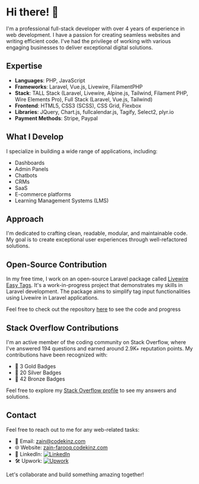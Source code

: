 # Hi there! 👋

I'm a professional full-stack developer with over 4 years of experience in web development. I have a passion for creating seamless websites and writing efficient code. I've had the privilege of working with various engaging businesses to deliver exceptional digital solutions.

## Expertise

- **Languages**: PHP, JavaScript
- **Frameworks**: Laravel, Vue.js, Livewire, FilamentPHP
- **Stack**: TALL Stack (Laravel, Livewire, Alpine.js, Tailwind, Filament PHP, Wire Elements Pro), Full Stack (Laravel, Vue.js, Tailwind)
- **Frontend**: HTML5, CSS3 (SCSS), CSS Grid, Flexbox
- **Libraries**: JQuery, Chart.js, fullcalendar.js, Tagify, Select2, plyr.io
- **Payment Methods**: Stripe, Paypal

## What I Develop

I specialize in building a wide range of applications, including:

- Dashboards
- Admin Panels
- Chatbots
- CRMs
- SaaS
- E-commerce platforms
- Learning Management Systems (LMS)

## Approach

I'm dedicated to crafting clean, readable, modular, and maintainable code. My goal is to create exceptional user experiences through well-refactored solutions.

## Open-Source Contribution

In my free time, I work on an open-source Laravel package called [Livewire Easy Tags](https://github.com/Zain541/livewire-easy-tags). It's a work-in-progress project that demonstrates my skills in Laravel development. The package aims to simplify tag input functionalities using Livewire in Laravel applications.

Feel free to check out the repository [here](https://github.com/Zain541/livewire-easy-tags) to see the code and progress

## Stack Overflow Contributions

I'm an active member of the coding community on Stack Overflow, where I've answered 194 questions and earned around 2.9K+ reputation points. My contributions have been recognized with:

- 🥇 3 Gold Badges
- 🥈 20 Silver Badges
- 🥉 42 Bronze Badges

Feel free to explore my [Stack Overflow profile](https://stackoverflow.com/users/5255147/zain-farooq) to see my answers and solutions.



## Contact

Feel free to reach out to me for any web-related tasks:

- 📧 Email: [zain@codekinz.com](mailto:zain@codekinz.com)
- 🌐 Website: [zain-farooq.codekinz.com](https://zain-farooq.codekinz.com)
- 💼 LinkedIn: [![LinkedIn](https://img.shields.io/badge/LinkedIn-Connect-blue?logo=linkedin)](https://www.linkedin.com/in/zain-farooq-b3a914147)
- 🛠️ Upwork: [![Upwork](https://img.shields.io/badge/Upwork-Hire%20Me-green?logo=upwork)](https://www.upwork.com/freelancers/zainfarooq6)

Let's collaborate and build something amazing together!

